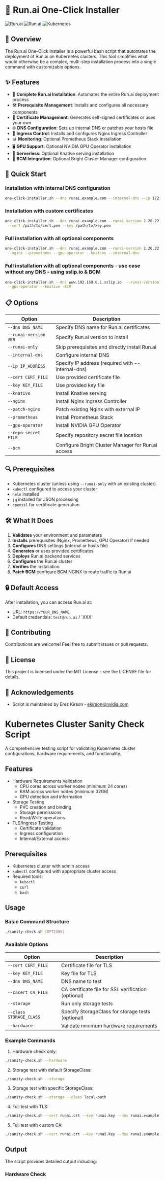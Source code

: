 # 🚀 Run.ai One-Click Installer

![Run.ai](https://img.shields.io/badge/AI%20Factory-Installation%20Wizard-blue)
![Run.ai](https://img.shields.io/badge/Run.ai-Automation-green)
![Kubernetes](https://img.shields.io/badge/Kubernetes-Ready-brightgreen)

## 🌟 Overview

The Run.ai One-Click Installer is a powerful bash script that automates the deployment of Run.ai on Kubernetes clusters. This tool simplifies what would otherwise be a complex, multi-step installation process into a single command with customizable options.

## ✨ Features

- 🔄 **Complete Run.ai Installation**: Automates the entire Run.ai deployment process
- 🛠️ **Prerequisite Management**: Installs and configures all necessary components
- 🔐 **Certificate Management**: Generates self-signed certificates or uses your own
- 🌐 **DNS Configuration**: Sets up internal DNS or patches your hosts file
- 🚦 **Ingress Control**: Installs and configures Nginx Ingress Controller
- 📊 **Monitoring**: Optional Prometheus Stack installation
- 🖥️ **GPU Support**: Optional NVIDIA GPU Operator installation
- 🚀 **Serverless**: Optional Knative serving installation
- 🔧 **BCM Integration**: Optional Bright Cluster Manager configuration

## 🚀 Quick Start


### Installation with internal DNS configuration

```sh
one-click-installer.sh --dns runai.example.com --internal-dns --ip 172.21.140.20 --runai-version 2.20.22
```

### Installation with custom certificates

```sh
one-click-installer.sh --dns runai.example.com --runai-version 2.20.22 \
 --cert /path/to/cert.pem --key /path/to/key.pem
```

### Full installation with all optional components

```sh
one-click-installer.sh --dns runai.example.com --runai-version 2.20.22 \
 --nginx --prometheus --gpu-operator --knative --internal-dns
```

### Full installation with all optional components - use case without any DNS - using sslip.io & BCM 

```sh
one-click-installer.sh --dns www.192.168.0.1.sslip.io  --runai-version 2.20.22 --nginx --prometheus \
 --gpu-operator --knative -BCM
```



## 📋 Options

| Option | Description |
|--------|-------------|
| `--dns DNS_NAME` | Specify DNS name for Run.ai certificates |
| `--runai-version VER` | Specify Run.ai version to install |
| `--runai-only` | Skip prerequisites and directly install Run.ai |
| `--internal-dns` | Configure internal DNS |
| `--ip IP_ADDRESS` | Specify IP address (required with --internal-dns) |
| `--cert CERT_FILE` | Use provided certificate file |
| `--key KEY_FILE` | Use provided key file |
| `--knative` | Install Knative serving |
| `--nginx` | Install Nginx Ingress Controller |
| `--patch-nginx` | Patch existing Nginx with external IP |
| `--prometheus` | Install Prometheus Stack |
| `--gpu-operator` | Install NVIDIA GPU Operator |
| `--repo-secret FILE` | Specify repository secret file location |
| `--bcm` | Configure Bright Cluster Manager for Run.ai access |

## 🔍 Prerequisites

- Kubernetes cluster (unless using `--runai-only` with an existing cluster)
- `kubectl` configured to access your cluster
- `helm` installed
- `jq` installed for JSON processing
- `openssl` for certificate generation

## 🛠️ What It Does

1. **Validates** your environment and parameters
2. **Installs** prerequisites (Nginx, Prometheus, GPU Operator) if needed
3. **Configures** DNS settings (internal or hosts file)
4. **Generates** or uses provided certificates
5. **Deploys** Run.ai backend services
6. **Configures** the Run.ai cluster
7. **Verifies** the installation
8. **Patch BCM** configure BCM NGINX to route traffic to Run.ai

## 🔒 Default Access

After installation, you can access Run.ai at:
- URL: `https://YOUR_DNS_NAME`
- Default credentials: `test@run.ai` / `XXX'

## 🤝 Contributing

Contributions are welcome! Feel free to submit issues or pull requests.

## 📜 License

This project is licensed under the MIT License - see the LICENSE file for details.

## 🙏 Acknowledgements

- Script is maintained by Erez Kirson - ekirson@nvidia.com

# Kubernetes Cluster Sanity Check Script

A comprehensive testing script for validating Kubernetes cluster configurations, hardware requirements, and functionality.

## Features

- Hardware Requirements Validation
  - CPU cores across worker nodes (minimum 24 cores)
  - RAM across worker nodes (minimum 32GB)
  - GPU detection and information
- Storage Testing
  - PVC creation and binding
  - Storage permissions
  - Read/Write operations
- TLS/Ingress Testing
  - Certificate validation
  - Ingress configuration
  - Internal/External access

## Prerequisites

- Kubernetes cluster with admin access
- `kubectl` configured with appropriate cluster access
- Required tools:
  - `kubectl`
  - `curl`
  - `bash`

## Usage

### Basic Command Structure

```bash
./sanity-check.sh [OPTIONS]
```

### Available Options

| Option | Description |
|--------|-------------|
| `--cert CERT_FILE` | Certificate file for TLS |
| `--key KEY_FILE` | Key file for TLS |
| `--dns DNS_NAME` | DNS name to test |
| `--cacert CA_FILE` | CA certificate file for SSL verification (optional) |
| `--storage` | Run only storage tests |
| `--class STORAGE_CLASS` | Specify StorageClass for storage tests (optional) |
| `--hardware` | Validate minimum hardware requirements |

### Example Commands

1. Hardware check only:
```bash
./sanity-check.sh --hardware
```

2. Storage test with default StorageClass:
```bash
./sanity-check.sh --storage
```

3. Storage test with specific StorageClass:
```bash
./sanity-check.sh --storage --class local-path
```

4. Full test with TLS:
```bash
./sanity-check.sh --cert runai.crt --key runai.key --dns runai.example.com
```

5. Full test with custom CA:
```bash
./sanity-check.sh --cert runai.crt --key runai.key --dns runai.example.com --cacert ca.pem
```

## Output

The script provides detailed output including:

### Hardware Check

